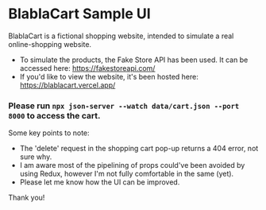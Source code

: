 # BlablaCart Sample UI

BlablaCart is a fictional shopping website, intended to simulate a real online-shopping website.
 
  - To simulate the products, the Fake Store API has been used. It can be accessed here: https://fakestoreapi.com/
  - If you'd like to view the website, it's been hosted here: https://blablacart.vercel.app/

### Please run `npx json-server --watch data/cart.json --port 8000` to access the cart.

Some key points to note:

  - The 'delete' request in the shopping cart pop-up returns a 404 error, not sure why. 
  - I am aware most of the pipelining of props could've been avoided by using Redux, however I'm not fully comfortable in the same (yet).
  - Please let me know how the UI can be improved.
 
 Thank you!
